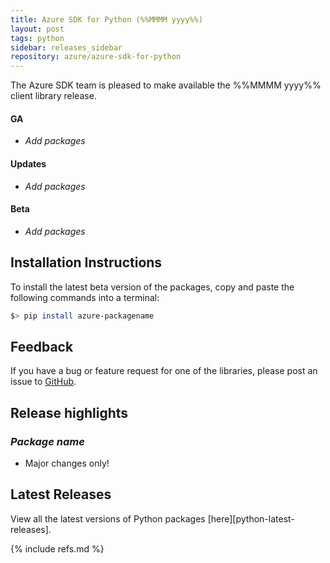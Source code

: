 ```yaml
---
title: Azure SDK for Python (%%MMMM yyyy%%)
layout: post
tags: python
sidebar: releases_sidebar
repository: azure/azure-sdk-for-python
---
```


The Azure SDK team is pleased to make available the %%MMMM yyyy%% client library release.

#### GA

- _Add packages_

#### Updates

- _Add packages_

#### Beta

- _Add packages_

## Installation Instructions

To install the latest beta version of the packages, copy and paste the following commands into a terminal:

```bash
$> pip install azure-packagename
```

## Feedback

If you have a bug or feature request for one of the libraries, please post an issue to [GitHub](https://github.com/azure/azure-sdk-for-python/issues).

## Release highlights

### _Package name_

- Major changes only!

## Latest Releases

View all the latest versions of Python packages [here][python-latest-releases].

{% include refs.md %}
